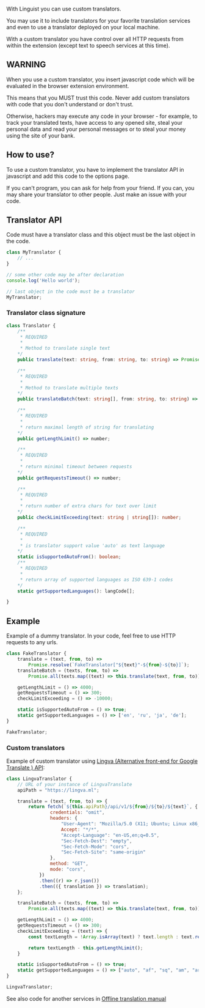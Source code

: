 With Linguist you can use custom translators.

You may use it to include translators for your favorite translation services and even to use a translator deployed on your local machine.

With a custom translator you have control over all HTTP requests from within the extension (except text to speech services at this time).

## WARNING

When you use a custom translator, you insert javascript code which will be evaluated in the browser extension environment.

This means that you MUST trust this code. Never add custom translators with code that you don't understand or don't trust.

Otherwise, hackers may execute any code in your browser - for example, to track your translated texts, have access to any opened site, steal your personal data and read your personal messages or to steal your money using the site of your bank.

## How to use?

To use a custom translator, you have to implement the translator API in javascript and add this code to the options page.

If you can't program, you can ask for help from your friend. If you can, you may share your translator to other people. Just make an issue with your code.

## Translator API

Code must have a translator class and this object must be the last object in the code.

```js
class MyTranslator {
	// ...
}

// some other code may be after declaration
console.log('Hello world');

// last object in the code must be a translator
MyTranslator;
```

### Translator class signature

```ts
class Translator {
	/**
	 * REQUIRED
	 *
	 * Method to translate single text
	*/
	public translate(text: string, from: string, to: string) => Promise<string>;

	/**
	 * REQUIRED
	 *
	 * Method to translate multiple texts
	*/
	public translateBatch(text: string[], from: string, to: string) => Promise<string>;

	/**
	 * REQUIRED
	 *
	 * return maximal length of string for translating
	*/
	public getLengthLimit() => number;

	/**
	 * REQUIRED
	 *
	 * return minimal timeout between requests
	*/
	public getRequestsTimeout() => number;

	/**
	 * REQUIRED
	 *
	 * return number of extra chars for text over limit
	*/
	public checkLimitExceeding(text: string | string[]): number;

	/**
	 * REQUIRED
	 *
	 * is translator support value 'auto' as text language
	*/
	static isSupportedAutoFrom(): boolean;
	/**
	 * REQUIRED
	 *
	 * return array of supported languages as ISO 639-1 codes
	*/
	static getSupportedLanguages(): langCode[];

}
```

## Example

Example of a dummy translator. In your code, feel free to use HTTP requests to any urls.

```js
class FakeTranslator {
	translate = (text, from, to) =>
		Promise.resolve(`FakeTranslator["${text}"-${from}-${to}]`);
	translateBatch = (texts, from, to) =>
		Promise.all(texts.map((text) => this.translate(text, from, to)));

	getLengthLimit = () => 4000;
	getRequestsTimeout = () => 300;
	checkLimitExceeding = () => -10000;

	static isSupportedAutoFrom = () => true;
	static getSupportedLanguages = () => ['en', 'ru', 'ja', 'de'];
}

FakeTranslator;
```

### Custom translators

Example of custom translator using [Lingva (Alternative front-end for Google Translate ) API](https://github.com/thedaviddelta/lingva-translate):

```js
class LingvaTranslator {
    // URL of your instance of LingvaTranslate
    apiPath = "https://lingva.ml";

    translate = (text, from, to) => {
        return fetch(`${this.apiPath}/api/v1/${from}/${to}/${text}`, {
                credentials: "omit",
                headers: {
                    "User-Agent": "Mozilla/5.0 (X11; Ubuntu; Linux x86_64; rv:99.0) Gecko/20100101 Firefox/99.0",
                    Accept: "*/*",
                    "Accept-Language": "en-US,en;q=0.5",
                    "Sec-Fetch-Dest": "empty",
                    "Sec-Fetch-Mode": "cors",
                    "Sec-Fetch-Site": "same-origin"
                },
                method: "GET",
                mode: "cors",
            })
            .then((r) => r.json())
            .then(({ translation }) => translation);
    };

    translateBatch = (texts, from, to) =>
        Promise.all(texts.map((text) => this.translate(text, from, to)));

    getLengthLimit = () => 4000;
    getRequestsTimeout = () => 300;
    checkLimitExceeding = (text) => {
        const textLength = !Array.isArray(text) ? text.length : text.reduce((len, text) => len + text.length, 0);

        return textLength - this.getLengthLimit();
    }

    static isSupportedAutoFrom = () => true;
    static getSupportedLanguages = () => ["auto", "af", "sq", "am", "ar", "hy", "as", "ay", "az", "bm", "eu", "be", "bn", "bho", "bs", "bg", "ca", "ceb", "ny", "zh", "zh_HANT", "co", "hr", "cs", "da", "dv", "doi", "nl", "en", "eo", "et", "ee", "tl", "fi", "fr", "fy", "gl", "ka", "de", "el", "gn", "gu", "ht", "ha", "haw", "iw", "hi", "hmn", "hu", "is", "ig", "ilo", "id", "ga", "it", "ja", "jw", "kn", "kk", "km", "rw", "gom", "ko", "kri", "ku", "ckb", "ky", "lo", "la", "lv", "ln", "lt", "lg", "lb", "mk", "mai", "mg", "ms", "ml", "mt", "mi", "mr", "mni-Mtei", "lus", "mn", "my", "ne", "no", "or", "om", "ps", "fa", "pl", "pt", "pa", "qu", "ro", "ru", "sm", "sa", "gd", "nso", "sr", "st", "sn", "sd", "si", "sk", "sl", "so", "es", "su", "sw", "sv", "tg", "ta", "tt", "te", "th", "ti", "ts", "tr", "tk", "ak", "uk", "ur", "ug", "uz", "vi", "cy", "xh", "yi", "yo", "zu"];
}

LingvaTranslator;
```

See also code for another services in [Offline translation manual](./manuals/OfflineTranslation.md)
